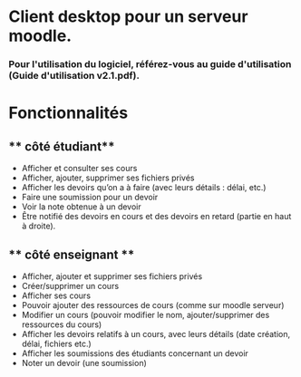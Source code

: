 # Client desktop pour un serveur moodle.
### Pour l'utilisation du logiciel, référez-vous au guide d'utilisation (Guide d'utilisation v2.1.pdf).


# Fonctionnalités

## ** côté étudiant**
- Afficher et consulter ses cours
- Afficher, ajouter, supprimer ses fichiers privés
- Afficher les devoirs qu’on a à faire (avec leurs détails : délai, etc.)
- Faire une soumission pour un devoir
- Voir la note obtenue à un devoir
- Être notifié des devoirs en cours et des devoirs en retard (partie en haut à 
droite).


## ** côté enseignant **
- Afficher, ajouter et supprimer ses fichiers privés
- Créer/supprimer un cours
- Afficher ses cours
- Pouvoir ajouter des ressources de cours (comme sur moodle serveur)
- Modifier un cours (pouvoir modifier le nom, ajouter/supprimer des 
ressources du cours)
- Afficher les devoirs relatifs à un cours, avec leurs détails (date création, 
délai, fichiers etc.)
- Afficher les soumissions des étudiants concernant un devoir
- Noter un devoir (une soumission)
